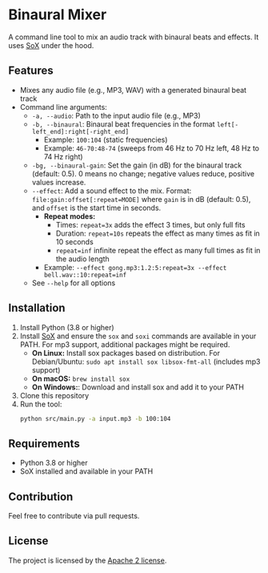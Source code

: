 # Binaural Mixer
A command line tool to mix an audio track with binaural beats and effects. It uses [SoX](http://sox.sourceforge.net/) under the hood.


## Features
- Mixes any audio file (e.g., MP3, WAV) with a generated binaural beat track
- Command line arguments:
  - `-a, --audio`: Path to the input audio file (e.g., MP3)
  - `-b, --binaural`: Binaural beat frequencies in the format `left[-left_end]:right[-right_end]`
    - Example: `100:104` (static frequencies)
    - Example: `46-70:48-74` (sweeps from 46 Hz to 70 Hz left, 48 Hz to 74 Hz right)
  - `-bg, --binaural-gain`: Set the gain (in dB) for the binaural track (default: 0.5). 0 means no change; negative values reduce, positive values increase.
  - `--effect`: Add a sound effect to the mix. Format: `file:gain:offset[:repeat=MODE]` where `gain` is in dB (default: 0.5), and `offset` is the start time in seconds.
    - **Repeat modes:**
      - Times: `repeat=3x` adds the effect 3 times, but only full fits
      - Duration: `repeat=10s` repeats the effect as many times as fit in 10 seconds
      - `repeat=inf` infinite repeat the effect as many full times as fit in the audio length
    - Example: `--effect gong.mp3:1.2:5:repeat=3x --effect bell.wav::10:repeat=inf`
  - See `--help` for all options


## Installation
1. Install Python (3.8 or higher)
2. Install [SoX](http://sox.sourceforge.net/) and ensure the `sox` and `soxi` commands are available in your PATH. For mp3 support, additional packages might be required.
   - **On Linux:** Install sox packages based on distribution. For Debian/Ubuntu: `sudo apt install sox libsox-fmt-all` (includes mp3 support)
   - **On macOS:** `brew install sox`
   - **On Windows:**: Download and install sox and add it to your PATH
3. Clone this repository
4. Run the tool:
   ```bash
   python src/main.py -a input.mp3 -b 100:104
   ```


## Requirements
- Python 3.8 or higher
- SoX installed and available in your PATH

## Contribution
Feel free to contribute via pull requests.

## License
The project is licensed by the [Apache 2 license](LICENSE).